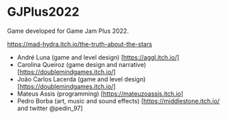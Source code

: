 # GJPlus2022

Game developed for Game Jam Plus 2022.

https://mad-hydra.itch.io/the-truth-about-the-stars

- André Luna (game and level design) [https://aggl.itch.io/]
- Carolina Queiroz (game design and narrative) [https://doublemindgames.itch.io/]
- João Carlos Lacerda (game and level design) [https://doublemindgames.itch.io/]
- Mateus Assis (programming) [https://mateuzoassis.itch.io]
- Pedro Borba (art, music and sound effects) [https://middlestone.itch.io/ and twitter @pedin_97]
